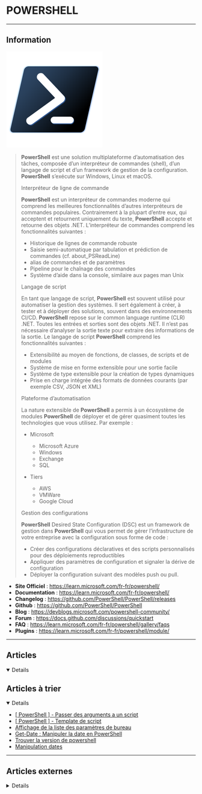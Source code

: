 # POWERSHELL
----

## <i class="fa-solid fa-hashtag"></i> Information

![Logo](../../_media/developpement/powershell/powershell_logo.svg ':size=250 :no-zoom')


> <i class="fa-solid fa-quote-left"></i> **PowerShell** est une solution multiplateforme d’automatisation des tâches, composée d’un interpréteur de commandes (shell), d’un langage de script et d’un framework de gestion de la configuration. **PowerShell** s’exécute sur Windows, Linux et macOS.
>
> Interpréteur de ligne de commande
>
> **PowerShell** est un interpréteur de commandes moderne qui comprend les meilleures fonctionnalités d’autres interpréteurs de commandes populaires. Contrairement à la plupart d’entre eux, qui acceptent et retournent uniquement du texte, **PowerShell** accepte et retourne des objets .NET. L’interpréteur de commandes comprend les fonctionnalités suivantes :
>
> - Historique de lignes de commande robuste
> - Saisie semi-automatique par tabulation et prédiction de commandes (cf. about_PSReadLine)
> - alias de commandes et de paramètres
> - Pipeline pour le chaînage des commandes
> - Système d’aide dans la console, similaire aux pages man Unix
>
> Langage de script
>
> En tant que langage de script, **PowerShell** est souvent utilisé pour automatiser la gestion des systèmes. Il sert également à créer, à tester et à déployer des solutions, souvent dans des environnements CI/CD. **PowerShell** repose sur le common language runtime (CLR) .NET. Toutes les entrées et sorties sont des objets .NET. Il n’est pas nécessaire d’analyser la sortie texte pour extraire des informations de la sortie. Le langage de script **PowerShell** comprend les fonctionnalités suivantes :
>
> - Extensibilité au moyen de fonctions, de classes, de scripts et de modules
> - Système de mise en forme extensible pour une sortie facile
> - Système de type extensible pour la création de types dynamiques
> - Prise en charge intégrée des formats de données courants (par exemple CSV, JSON et XML)
>
> Plateforme d’automatisation
>
> La nature extensible de **PowerShell** a permis à un écosystème de modules **PowerShell** de déployer et de gérer quasiment toutes les technologies que vous utilisez. Par exemple :
>
> - Microsoft
>   - Microsoft Azure
>   - Windows
>   - Exchange
>   - SQL
>
> - Tiers
>   - AWS
>   - VMWare
>   - Google Cloud
>
> Gestion des configurations
>
> **PowerShell** Desired State Configuration (DSC) est un framework de gestion dans **PowerShell** qui vous permet de gérer l’infrastructure de votre entreprise avec la configuration sous forme de code :
>
> - Créer des configurations déclaratives et des scripts personnalisés pour des déploiements reproductibles
> - Appliquer des paramètres de configuration et signaler la dérive de configuration
> - Déployer la configuration suivant des modèles push ou pull. <i class="fa-solid fa-quote-left fa-rotate-180"></i>


- <i class="fa-solid fa-globe"></i> **Site Officiel** : https://learn.microsoft.com/fr-fr/powershell/
- <i class="fa-solid fa-book"></i> **Documentation** : https://learn.microsoft.com/fr-fr/powershell/
- <i class="fa-solid fa-file-circle-question"></i> **Changelog** : https://github.com/PowerShell/PowerShell/releases
- <i class="fa-brands fa-github"></i> **Github** : https://github.com/PowerShell/PowerShell
- <i class="fab fa-blogger-b"></i> **Blog** : https://devblogs.microsoft.com/powershell-community/
- <i class="fas fa-comments"></i> **Forum** : https://docs.github.com/discussions/quickstart
- <i class="far fa-question-circle"></i> **FAQ** : https://learn.microsoft.com/fr-fr/powershell/gallery/faqs
- <i class="fas fa-tools"></i> **Plugins** : https://learn.microsoft.com/fr-fr/powershell/module/

---

## <i class="fa-regular fa-newspaper"></i> Articles

<details open>

</details>

## <i class="fa-solid fa-glasses"></i> Articles à trier

<details open>

- [[ PowerShell ] - Passer des arguments a un script](atrier/dev/powershell/powershell_004.md)
- [[ PowerShell ] - Template de script](atrier/dev/powershell/powershell_005.md)
- [Affichage de la liste des paramètres de bureau](atrier/dev/powershell/powershell_003.md)
- [Get-Date : Manipuler la date en PowerShell](atrier/dev/powershell/powershell_001.md)
- [Trouver la version de powershell](atrier/dev/powershell/powershell_002.md)
- [Manipulation dates](atrier/dev/powershell/powershell_006.md)

</details>

---

## <i class="fa-solid fa-glasses"></i> Articles externes

<details>

- [Versions / OS](https://en.wikipedia.org/wiki/PowerShell)
- [Fin de Vie (EndOfLife)](https://docs.microsoft.com/fr-fr/powershell/scripting/powershell-support-lifecycle?view=powershell-6)
- [Run PowerShell Script As Administrator](https://linuxhint.com/run-powershell-script-as-administrator/)
- [How to Get PowerShell Version](https://linuxhint.com/get-powershell-version/)
- [Serveur d’impression : lister les imprimantes avec le nom et l’adresse IP](https://www.it-connect.fr/serveur-dimpression-lister-les-imprimantes-avec-le-nom-et-ladresse-ip/)
- [PowerShell – Comment générer un mot de passe aléatoire ?](https://www.it-connect.fr/powershell-comment-generer-un-mot-de-passe-aleatoire/)
- [PowerShell et Split : découper une chaîne de caractères](https://www.it-connect.fr/powershell-et-split-decouper-une-chaine-de-caracteres/)
- [Créer un lien symbolique sous PowerShell](https://www.it-connect.fr/creer-un-lien-symbolique-sous-powershell/)
- [Comment configurer PowerShell Just Enough Administration ?](https://www.it-connect.fr/debuter-avec-powershell-just-enough-administration/)
- [PowerShell : la machine est-elle un ordinateur fixe ou un ordinateur portable ?](https://www.it-connect.fr/powershell-la-machine-est-elle-un-ordinateur-fixe-ou-un-ordinateur-portable/)
- [Comment imposer des prérequis dans ses scripts PowerShell ?](https://www.it-connect.fr/comment-imposer-des-prerequis-dans-ses-scripts-powershell/)
- [Comment personnaliser le Prompt de son environnement PowerShell ?](https://www.it-connect.fr/comment-personnaliser-le-prompt-de-son-environnement-powershell/)
- [PowerShell : simple quote VS double quote (guillemets)](https://www.it-connect.fr/powershell-simple-quote-vs-double-quote-guillemets/)
- [Comment exporter des données au format CSV avec PowerShell ?](https://www.it-connect.fr/comment-exporter-des-donnees-au-format-csv-avec-powershell/)
- [Comment exécuter un script PowerShell sous Linux ?](https://www.it-connect.fr/comment-executer-un-script-powershell-sous-linux/)
- [PowerShell grep : rechercher des chaînes de caractères avec Select-String](https://www.it-connect.fr/powershell-grep-rechercher-des-chaines-de-caracteres-avec-select-string/)
- [PowerShell – Comment supprimer les accents et les caractères spéciaux ?](https://www.it-connect.fr/powershell-comment-supprimer-les-accents-et-les-caracteres-speciaux/)
- [Comment lire le contenu d’un fichier CSV avec PowerShell ?](https://www.it-connect.fr/comment-lire-le-contenu-dun-fichier-csv-avec-powershell/)
- [PowerShell : manipuler les chaînes de caractères avec IndexOf et LastIndexOf](https://www.it-connect.fr/powershell-manipuler-les-chaines-de-caracteres-avec-indexof-et-lastindexof/)
- [How to Use Hashtables in PowerShell](https://linuxhint.com/hashtables-powershell/)
- [How to Get the Current Date in PowerShell?](https://linuxhint.com/get-current-date-powershell/)
- [How to Use Functions in PowerShell](https://linuxhint.com/use-functions-powershell/)
- [For Loops in PowerShell](https://linuxhint.com/for-loops-in-powershell/)
- [How to Use Regex in PowerShell](https://linuxhint.com/regex-powershell/)
- [How to Run wget from PowerShell](https://linuxhint.com/run-wget-powershell/)
- [How to Concatenate Strings in PowerShell](https://linuxhint.com/concatenate-strings-in-powershell/)
- [Substrings in PowerShell](https://linuxhint.com/substrings-powershell/)
- [How to Run an Exe From PowerShell](https://linuxhint.com/how-to-run-an-exe-from-powershell/)
- [How to Run PowerShell Scripts as Administrator](https://linuxhint.com/run-powershell-scripts-as-administrator/)
- [How to Print a File From PowerShell Script](https://linuxhint.com/print-file-from-powershell-script/)
- [PowerShell Array of Strings](https://linuxhint.com/powershell-array-of-strings/)
- [How to Use Echo Command in PowerShell](https://linuxhint.com/use-echo-command-in-powershell/)
- [How to Write a PowerShell Script by Examples](https://linuxhint.com/write-a-powershell-script-by-examples/)
- [Deep scriptblock logging: Record PowerShell commands in the event log](https://4sysops.com/archives/deep-scriptblock-logging-record-powershell-commands-in-the-event-log/)
- [Install PowerShell remoting over SSH](https://4sysops.com/archives/install-powershell-remoting-over-ssh/)
- [PowerShell v5 vs. PowerShell v7—Which to use and when](https://4sysops.com/archives/powershell-v5-and-v7which-to-use-and-when/)
- [SecretsManagement module for PowerShell: Save passwords in PowerShell](https://4sysops.com/archives/secretsmanagement-module-for-powershell-save-passwords-in-powershell/)
- [PowerShell 7.2: New features in the Preview](https://4sysops.com/archives/powershell-72-new-features-in-the-preview/)
- [How to install and upgrade to PowerShell 7.1](https://4sysops.com/archives/how-to-install-and-upgrade-to-powershell-71/)
- [Pushing and popping: Navigating in PowerShell with Push-Location and Pop-Location](https://4sysops.com/archives/pushing-and-popping-navigating-in-powershell-with-push-location-and-pop-location/)
- [Convert a PowerShell script into an EXE with PS2EXE and WIN-PS2EXE](https://4sysops.com/archives/convert-a-powershell-script-into-an-exe-with-ps2exe-and-win-ps2exe/)
- [PowerShell Export-CSV Command Tutorial with Examples](https://www.poftut.com/powershell-export-csv-command-tutorial-with-examples/)
- [How to Install Microsoft PowerShell on Debian 10?](https://linuxhint.com/install-microsoft-powershell-debian10/)
- [How to Install PowerShell on Ubuntu & Other Linux Distributions](https://linoxide.com/install-powershell-on-ubuntu-other-linux-distributions/)
- [PowerShell : comment attendre d’appuyer sur « Entrée » dans un script ?](https://www.it-connect.fr/powershell-comment-attendre-dappuyer-sur-entree-dans-un-script/)
- [PowerShell : convertir une variable string en date](https://www.it-connect.fr/powershell-convertir-une-variable-string-en-date/)
- [PowerShell ISE : purger les variables sans redémarrer](https://www.it-connect.fr/powershell-ise-purger-les-variables-sans-redemarrer/)
- [Comment lister les dossiers vides en PowerShell ?](https://www.it-connect.fr/comment-lister-les-dossiers-vides-en-powershell/)
- [PowerShell : structure conditionnelle If, Else et ElseIf](https://www.it-connect.fr/powershell-structure-conditionnelle-if-else-et-elseif/)
- [PowerShell et Substring : extraire une chaîne d’une chaîne](https://www.it-connect.fr/powershell-et-substring-extraire-une-chaine-dune-chaine/)
- [PowerShell : comment convertir des documents Word en PDF ?](https://www.it-connect.fr/powershell-comment-convertir-des-documents-word-en-pdf/)
- [PowerShell : remplacer le premier caractère d’une chaîne](https://www.it-connect.fr/powershell-remplacer-le-premier-caractere-dune-chaine/)
- [Comment obtenir l’espace disque restant en PowerShell ?](https://www.it-connect.fr/comment-obtenir-lespace-disque-restant-en-powershell/)
- [PowerShell 7.1 est disponible au téléchargement !](https://www.it-connect.fr/powershell-7-1-est-disponible-au-telechargement/)
- [PowerShell et les RegEx (Expressions régulières)](https://www.it-connect.fr/powershell-et-les-regex-expressions-regulieres/)
- [Comment gérer l’historique des commandes PowerShell exécutées ?](https://www.it-connect.fr/comment-gerer-lhistorique-des-commandes-powershell-executees/)
- [Comment modifier le Registre Windows avec PowerShell ?](https://www.it-connect.fr/comment-modifier-le-registre-windows-avec-powershell/)
- [Créer un fichier de configuration PSD1 pour un script PowerShell](https://www.it-connect.fr/creer-un-fichier-de-configuration-psd1-pour-un-script-powershell/)
- [Obtenir la taille des dossiers avec PowerShell](https://www.it-connect.fr/obtenir-la-taille-des-dossiers-avec-powershell/)
- [PowerShell – Comparer des objets avec Compare-Object](https://www.it-connect.fr/powershell-comparer-des-objets-avec-compare-object/)
- [PowerShell – Test-Path : tester si un fichier existe](https://www.it-connect.fr/powershell-test-path-tester-si-un-fichier-existe/)
- [PowerShell : gérer ses credentials avec le module Secret Management](https://www.it-connect.fr/powershell-gerer-ses-credentials-avec-le-module-secret-management/)
- [Windows PowerShell VS PowerShell Core : Quelles différences ? Lequel choisir ?](https://www.it-connect.fr/windows-powershell-vs-powershell-core-quelles-differences-lequel-choisir/)
- [How to Install and Use PowerShell on Ubuntu 20.04](https://www.howtoforge.com/how-to-install-and-use-powershell-on-ubuntu-20-04/)
- [15 commandes indispensables pour débuter avec PowerShell](https://www.it-connect.fr/15-commandes-indispensables-pour-debuter-avec-powershell/)
- [PowerShell : comment créer une propriété calculée avec Select-Object ?](https://www.it-connect.fr/powershell-comment-creer-une-propriete-calculee-avec-select-object/)
- [Get-Content : comment lire le contenu d’un fichier en PowerShell ?](https://www.it-connect.fr/get-content-comment-lire-le-contenu-dun-fichier-en-powershell/)
- [Obtenir des informations sur l’OS en PowerShell](https://www.it-connect.fr/obtenir-des-informations-sur-los-en-powershell/)
- [PowerShell remoting avec WinRM](https://www.it-connect.fr/powershell-remoting-avec-winrm/)
- [Why You Should Use the Exchange Online PowerShell Module](https://petri.com/why-you-should-use-the-exchange-online-powershell-module)
- [Windows PowerShell Scripting Tutorial For Beginners](https://www.varonis.com/blog/windows-powershell-tutorials/)
- [What Is PsExec in Windows and What Does It Do?](https://www.makeuseof.com/what-is-psexec-in-windows-what-does-it-do/)
- [What Is PsExec in Windows and What Does It Do?](https://www.makeuseof.com/what-is-psexec-in-windows-what-does-it-do/)
- [PowerShell Code Signing](https://medium.com/dev-genius/powershell-code-signing-fc6086aeb61e)
- [Gestion des services](https://docs.microsoft.com/fr-fr/powershell/scripting/samples/managing-services?view=powershell-6)
- [Où sont stockés les exécutables de PowerShell ?](https://www.it-connect.fr/ou-sont-stockes-les-executables-de-powershell/)
- [Installer un module PowerShell à partir d’un fichier NuPkg](https://www.it-connect.fr/installer-un-module-powershell-a-partir-dun-fichier-nupkg/)
- [PowerShell : compresser et décompresser une archive ZIP](https://www.it-connect.fr/powershell-compresser-et-decompresser-une-archive-zip/)
- [Creating PowerShell Function Failsafes with WhatIf](https://petri.com/creating-powershell-function-failsafes-with-whatif)
- [PowerShell et -WhatIf : testez vos commandes et scripts!](https://www.it-connect.fr/powershell-et-whatif-testez-vos-commandes-et-scripts/)
- [Using Powershell to automate Linux, macOS, and Windows processes](https://opensource.com/article/20/2/devops-automation)
- [PowerShell : les opérateurs -like et -notlike](https://www.it-connect.fr/powershell-les-operateurs-like-et-notlike/)
- [READING TEXT FILES THE EASY WAY WITH POWERSHELL AND LINUX BASH SHELL](http://techgenix.com/reading-text-files-powershell-linux-shell/)
- [Sous Windows, comment autoriser le ping en PowerShell ?](https://www.it-connect.fr/sous-windows-comment-autoriser-le-ping-en-powershell/)
- [DevOps Practices for PowerShell Programming](https://dzone.com/articles/devops-practices-for-powershell-programming)
- [PowerShell et les boucles For](https://www.it-connect.fr/powershell-et-les-boucles-for-loop/)
- [PowerShell et les boucles ForEach](https://www.it-connect.fr/powershell-et-les-boucles-foreach/)
- [PowerShell et ForEach-Object Parallel : traitement des objets en parralèle](https://www.it-connect.fr/powershell-et-foreach-object-parallel-traitement-des-objets-en-parralele/)
- [Comment obtenir son adresse IP publique en PowerShell ?](https://www.it-connect.fr/comment-obtenir-son-adresse-ip-publique-en-powershell/)
- [PowerShell : Get-ExecutionPolicy et Set-ExecutionPolicy](https://www.it-connect.fr/powershell-get-executionpolicy-et-set-executionpolicy/)
- [Top 10 new features of PowerShell 7](https://4sysops.com/archives/top-10-new-features-of-powershell-7/)
- [How to install PowerShell 7 on Windows and Linux](https://4sysops.com/archives/how-to-install-powershell-7-on-windows-and-linux/)
- [Convertir une image en Art ASCII avec PowerShell](https://www.it-connect.fr/convertir-une-image-en-art-ascii-avec-powershell/)
- [Handle PowerShell Errors Like a Boss With These Tips](https://www.makeuseof.com/tag/handle-powershell-errors-tips/)
- [Windows Commands and PowerShell Scripts as API Microservices](https://dzone.com/articles/windows-commands-and-powershell-scripts-as-api-mic)
- [Windows 10 updates with PowerShell](https://raymii.org/s/blog/Windows_10_Updates_with_PowerShell_PSWindowsUpdpate.html)
- [Powershell : Surveiller des fichiers avec envoi de mail](https://www.tech2tech.fr/powershell-surveiller-des-fichiers-avec-envoi-de-mail/)
- [PowerShell as a hacking tool: Prevent abuse of scripts](https://4sysops.com/archives/powershell-as-a-hacking-tool-prevent-abuse-of-scripts/)
- [PowerShell 7 est dispo, sur Windows, Linux et MacOS !](https://www.it-connect.fr/powershell-7-est-dispo-sur-windows-linux-et-macos/)
- [Setting PowerShell Execution Policy](https://tutorialspoint4all.com/setting-powershell-execution-policy/)
- [How to get Public IP address using PowerShell in Windows 10](https://www.thewindowsclub.com/get-public-ip-address-using-powershell)
- [PowerShell – Send-MailMessage : envoyer un e-mail à plusieurs destinataires](https://www.it-connect.fr/powershell-send-mailmessage-envoyer-un-e-mail-a-plusieurs-destinataires/)
- [PowerShell : Comment récupérer les en-têtes d’un fichier CSV ?](https://www.it-connect.fr/powershell-comment-recuperer-les-en-tetes-dun-fichier-csv/)
- [Comment déplacer un dossier en PowerShell ?](https://www.it-connect.fr/comment-deplacer-un-dossier-en-powershell/)
- [PowerShell : convertir PS1 en EXE (exécutable)](https://www.it-connect.fr/powershell-convertir-ps1-en-exe-executable/)
- [NPS – Comment ajouter un client Radius avec PowerShell ?](https://www.it-connect.fr/nps-comment-ajouter-un-client-radius-avec-powershell/)
- [PowerShell: BgInfo Automation script for Windows Server 2012 R2](https://wmatthyssen.com/2019/09/11/powershell-bginfo-automation-script-for-windows-server-2012-r2/amp/)
- [Powershell – Créer de petites applications graphiques (GUI) avec WPF](https://cnf1g.com/?p=1745)
- [PSTip A Better Way to Generate HTTP Query Strings in PowerShell](https://www.powershellmagazine.com/2019/06/14/pstip-a-better-way-to-generate-http-query-strings-in-powershell/)
- [PSWindowsAdminCenter: PowerShell Module to Manage Connections, Feeds, and Extensions](https://www.powershellmagazine.com/2019/02/19/pswindowsadmincenter-powershell-module-to-manage-connections-feeds-and-extensions/)
- [PowerShell DSC Resource Module to Install and Configure Windows Admin Center](https://www.powershellmagazine.com/2019/01/31/dsc-resource-module-to-install-and-configure-windows-admin-center/)
- [Pester Result Reporting With Suggestions And XSL Support](https://www.powershellmagazine.com/2019/07/25/pester-result-reporting-with-suggestions-and-xsl-support/)
- [PowerShell 7 Roadmap](https://devblogs.microsoft.com/powershell/powershell-7-road-map/)
- [Release of PowerShell Script Analyzer 1.18.1](https://devblogs.microsoft.com/powershell/release-of-powershell-script-analyzer-1-18-1/)
- [DSC Resource Kit Release June 2019](https://devblogs.microsoft.com/powershell/dsc-resource-kit-release-june-2019/)
- [DSC Resource Kit Release May 2019](https://devblogs.microsoft.com/powershell/dsc-resource-kit-release-may-2019/)
- [Introducing PowerShell as .NET Global Tool](https://devblogs.microsoft.com/powershell/introducing-powershell-as-net-global-tool/)
- [Using PSScriptAnalyzer to check PowerShell version compatibility](https://devblogs.microsoft.com/powershell/using-psscriptanalyzer-to-check-powershell-version-compatibility/)
- [General Availability of PowerShell Core 6.2](https://devblogs.microsoft.com/powershell/general-availability-of-powershell-core-6-2/)
- [DSC Resource Kit Release April 2019](https://devblogs.microsoft.com/powershell/dsc-resource-kit-release-april-2019/)
- [PowerShell ScriptAnalyzer Version 1.18.0 Released](https://devblogs.microsoft.com/powershell/powershell-scriptanalyzer-version-1-18-0-released/)
- [Invoke-Sqlcmd is Now Available Supporting Cross-Platform](https://devblogs.microsoft.com/powershell/invoke-sqlcmd-is-now-available-supporting-cross-platform/)
- [Generating PowerShell Cmdlets from OpenAPI/Swagger with AutoRest](https://devblogs.microsoft.com/powershell/cmdlets-via-autorest/)
- [DSC Resource Kit Release February 2019](https://devblogs.microsoft.com/powershell/dsc-resource-kit-release-february-2019/)
- [Parsing Text with PowerShell (3/3)](https://devblogs.microsoft.com/powershell/parsing-text-with-powershell-3-3/)
- [Parsing Text with PowerShell (2/3)](https://blogs.msdn.microsoft.com/powershell/2019/01/24/parsing-text-with-powershell-2-3/)
- [Command Prompt commands and their equivalent command for PowerShell](https://www.thewindowsclub.com/cmd-commands-that-can-be-executed-with-powershell)
- [How to use Windows PowerShell to find information about Hard Drive](https://www.thewindowsclub.com/use-windows-powershell-to-find-information-about-hard-drive)
- [Monitor web server uptime with a PowerShell script](https://4sysops.com/archives/monitor-web-server-uptime-with-a-powershell-script/)
- [Comment faire une pause dans un script PowerShell ?](https://www.it-connect.fr/comment-faire-une-pause-dans-un-script-powershell/)
- [Encrypt passwords securely in your PowerShell scripts](https://4sysops.com/archives/encrypt-passwords-securely-in-your-powershell-scripts/)
- [Install and Get Started with PowerShell on CentOS](https://linuxhint.com/install_powershell_centos/)
- [Install and Get Started with PowerShell on Ubuntu](https://linuxhint.com/install_powershell_ubuntu/)
- [Look up hard disk information with PowerShell](https://www.ghacks.net/2019/05/28/look-up-hard-disk-information-with-powershell/)
- [Free network performance monitoring with iPerf and PowerShell](https://4sysops.com/archives/free-network-performance-monitoring-with-iperf-and-powershell/)
- [DSC – Desired State Configuration](https://blog.sodifrance.fr/dsc-desired-state-configuration/)
- [Powershell: Comment exécuter un script ps au démarrage de windows (running script ps at startup)](https://blog.sodifrance.fr/powershell-comment-executer-un-script-ps-au-demarrage-de-windows-running-script-ps-at-startup/)
- [PowerTip: Use PowerShell to pick a random name from a list](https://devblogs.microsoft.com/scripting/powertip-use-powershell-to-pick-a-random-name-from-a-list/)
- [PowerTip: Determine your version of PowerShell and host operating system](https://devblogs.microsoft.com/scripting/powertip-determine-your-version-of-powershell-and-host-operating-system/)
- [Using PowerShell to create a folder of Demo data](https://devblogs.microsoft.com/scripting/using-powershell-to-create-a-folder-of-demo-data/)
- [The WindowsCompatibility module: Using Windows PowerShell modules in PowerShell Core](https://4sysops.com/archives/the-windowscompatibility-module-using-windows-powershell-modules-in-powershell-core/)
- [Running PowerShell remotely as SYSTEM with Invoke-CommandAs](https://4sysops.com/archives/running-powershell-remotely-as-system-with-invoke-commandas/)
- [Windows PowerShell modules compatible with PowerShell Core 6](https://4sysops.com/wiki/modules-compatibility-with-powershell-6-on-the-windows-platform-matrix/)
- [Convert PowerShell output into a pie chart](https://4sysops.com/archives/convert-powershell-csv-output-into-a-pie-chart/)
- [Using PowerShell type accelerators](https://4sysops.com/archives/using-powershell-type-accelerators/)
- [Understanding PowerShell pipeline parameter binding](https://4sysops.com/archives/understanding-powershell-pipeline-parameter-binding/)
- [Understanding PowerShell Begin, Process, and End blocks](https://4sysops.com/archives/understanding-powershell-begin-process-and-end-blocks/)
- [Formatting objects in PowerShell with Format-Custom, Format-List, Format-Table, and Format-Wide](https://4sysops.com/archives/formatting-objects-in-powershell-with-format-custom-format-list-format-table-and-format-wide/)
- [Formatting object output in PowerShell with Format.ps1xml files](https://4sysops.com/archives/formatting-object-output-in-powershell-with-format-ps1xml-files/)
- [Set and remove the read-only file attribute with PowerShell](https://4sysops.com/archives/set-and-remove-the-read-only-file-attribute-with-powershell/)
- [Create a GUI for your PowerShell script with WPF](https://4sysops.com/archives/create-a-gui-for-your-powershell-script-with-wpf/)
- [Displaying PowerShell members with my Format-Member function](https://4sysops.com/archives/displaying-powershell-members-with-my-format-member-function/)
- [Using a local variable in a remote PowerShell session](https://4sysops.com/archives/using-a-local-variable-in-a-remote-powershell-session/)
- [Source code management for PowerShell modules and scripts](https://www.scriptrunner.com/en/blog/source-code-management/)
- [Manage PowerShell centrally: How to do it in 5 steps](https://www.scriptrunner.com/en/blog/manage-powershell-centrally/)
- [Security and PowerShell: How to make scripting waterproof](https://www.scriptrunner.com/en/blog/security-powershell-scripting/)
- [Use PowerShell To Automate Log Reviews](https://blog.ipswitch.com/use-powershell-automate-log-reviews)
- [How To Create A Simple PowerShell Script For Server Monitoring](https://blog.ipswitch.com/how-to-create-simple-server-monitors-with-powershell)
- [Automatically Encrypt File And Folders Using PowerShell](https://blog.ipswitch.com/automating-security-controls-using-powershell-to-automate-data-encryption)
- [Leveraging PowerShell Automation In The Cloud](https://blog.ipswitch.com/leveraging-powershell-automation-cloud)
- [Understanding the Invoke-RestMethod PowerShell cmdlet](https://4sysops.com/archives/understanding-the-invoke-restmethod-powershell-cmdlet/)
- [Encrypt a password with PowerShell](https://4sysops.com/archives/encrypt-a-password-with-powershell/)
- [What You Need to Know About PowerShell 7](https://www.petri.com/what-you-need-to-know-about-powershell-7)
- [The Return of Serverless Powershell](https://www.petri.com/the-return-of-serverless-powershell)
- [Get-ChildItem Cmdlet To Loop Files and Results](https://www.poftut.com/get-childitem-cmdlet-to-loop-files-and-results/)
- [Powershell ForEach Loop Statement Tutorial with Examples](https://www.poftut.com/powershell-foreach-loop-statement-tutorial-with-examples/)
- [Powershell Array Tutorial with Examples](https://www.poftut.com/powershell-array-tutorial-with-examples/)
- [Powershell Copy-Item Command Tutorial with Examples](https://www.poftut.com/powershell-copy-item-command-tutorial-with-examples/)
- [Comment signer un script Powershell ?](https://www.it-connect.fr/comment-signer-un-script-powershell/)
- [PowerShell – Insérer une pause](https://www.jbnet.fr/developpement/powershell/powershell-inserer-une-pause.html)
- [PowerShell – Structure de base pour traiter un fichier CSV](https://www.jbnet.fr/developpement/powershell/powershell-structure-de-base-pour-traiter-un-fichier-csv.html)
- [PowerShell – Supprimer les guillemets (double cote) dans un fichier CSV](https://www.jbnet.fr/developpement/powershell/powershell-supprimer-les-guillemets-double-cote-dans-un-fichier-csv.html)
- [PowerShell – Créer un fichier zip](https://www.jbnet.fr/developpement/powershell/powershell-creer-un-fichier-zip.html)
- [PowerShell – Extraire le nom ou l’extension d’un fichier](https://www.jbnet.fr/developpement/powershell/powershell-extraire-le-nom-ou-lextension-dun-fichier.html)
- [PowerShell – Fusion de fichiers CSV avec en-tête](https://www.jbnet.fr/developpement/powershell/powershell-fusion-de-fichiers-csv-avec-en-tete.html)
- [PowerShell – Créer un zip sans les fichiers *.db](https://www.jbnet.fr/developpement/powershell/powershell-creer-un-zip-sans-les-fichiers-db.html)
- [PowerShell – Procédure stockée SQL Server et paramètres](https://www.jbnet.fr/developpement/powershell/powershell-procedure-stockee-sql-server-et-parametres.html)
- [Comment se connecter à un serveur FTP avec PowerShell ?](https://www.it-connect.fr/comment-se-connecter-a-un-serveur-ftp-avec-powershell/)
- [PSWatch : Surveiller les changements de fichiers avec PowerShell](https://www.it-connect.fr/pswatch-surveiller-les-changements-de-fichiers-avec-powershell/)
- [Comment exécuter un script PowerShell comme service ?](https://www.it-connect.fr/comment-executer-un-script-powershell-comme-service/)
- [PowerShell : Supprimer le dernier caractère d’une chaîne](https://www.it-connect.fr/powershell-supprimer-le-dernier-caractere-dune-chaine/)
- [Comment lister les rôles FSMO en PowerShell ?](https://www.it-connect.fr/comment-lister-les-roles-fsmo-en-powershell/)
- [Comment supprimer un service avec PowerShell ?](https://www.it-connect.fr/comment-supprimer-un-service-avec-powershell/)
- [Comment planifier un script PowerShell avec des arguments ?](https://www.it-connect.fr/comment-planifier-un-script-powershell-avec-des-arguments/)
- [Comment vérifier si un dossier est vide en PowerShell ?](https://www.it-connect.fr/comment-verifier-si-un-dossier-est-vide-en-powershell/)
- [UPDATE: The PowerShell-Docs repo is moving … soon](https://blogs.msdn.microsoft.com/powershell/2019/01/07/the-powershell-docs-repo-is-moving/)
- [Parsing Text with PowerShell (1/3)](https://blogs.msdn.microsoft.com/powershell/2019/01/18/parsing-text-with-powershell-1-3/)
- [DSC Resource Kit Release January 2019](https://blogs.msdn.microsoft.com/powershell/2019/01/09/dsc-resource-kit-release-january-2019/)
- [Command Prompt commands and their equivalent command for PowerShell](https://www.thewindowsclub.com/cmd-commands-that-can-be-executed-with-powershell)
- [10 basic PowerShell commands that every Windows 10 user should know](https://www.thewindowsclub.com/basic-powershell-commands-windows)
- [How To Get NTFS File Permissions Using PowerShell](https://www.petri.com/how-to-get-ntfs-file-permissions-using-powershell)
- [Comment gérer vos disques via Powershell (Lister, Formater, Initialiser, Créer des partitions…)](https://www.tech2tech.fr/comment-gerer-vos-disques-via-powershell-lister-formater-initialiser-creer-des-partitions/)
- [USING POWERSHELL TO RESOLVE SYSPREP PROBLEMS INVOLVING APP-X PACKAGES](http://techgenix.com/sysprep-problems-app-x-packages/)
- [MASTER THE POWER OF ‘SEARCH-ADACCOUNT’ POWERSHELL CMDLET](http://techgenix.com/search-adaccount-powershell-cmdlet/)
- [SETTING UP ACTIVE DIRECTORY USING POWERSHELL](http://techgenix.com/setting-up-active-directory/)
- [WORKING FASTER & SMARTER WITH POWERSHELL: TIPS FROM AN EXPERT](http://techgenix.com/working-faster-smarter-powershell/)
- [COLLECTING ROLES AND FEATURES ON REMOTE WINDOWS COMPUTERS](http://techgenix.com/roles-and-features/)
- [THE POWER OF GET-ADOBJECT POWERSHELL CMDLET](http://techgenix.com/get-adobject-powershell/)
- [MORE POWERSHELL ONE-LINER COMMANDS](http://techgenix.com/more-powershell-one-liner-commands/)
- [POWERSHELL POWER LESSON: THIS IS NO ORDINARY VARIABLE](http://techgenix.com/dollar-sign-underscore-dot/)
- [POWERSHELL ALIASES: MY NEVER-ENDING LOVE/ HATE RELATIONSHIP](http://techgenix.com/powershell-aliases/)
- [RETRIEVING MFA AND SELF-SERVICE PASSWORD INFORMATION USING POWERSHELL](http://techgenix.com/mfa-powershell/)
- [THINK BEYOND THE LETTER: NAVIGATING DRIVES WITH POWERSHELL](http://techgenix.com/navigating-drives-powershell/)
- [DSC Resource Kit Release October 2018](https://blogs.msdn.microsoft.com/powershell/2018/10/25/dsc-resource-kit-release-october-2018/)
- [DSC Resource Kit Release November 2018](https://blogs.msdn.microsoft.com/powershell/2018/11/28/dsc-resource-kit-release-november-2018/)
- [How to write great PowerShell functions!](https://dev.to/theinfradev/how-to-write-great-powershell-functions-110g)
- [How to edit timestamps with Windows PowerShell](https://www.ghacks.net/2017/10/09/how-to-edit-timestamps-with-windows-powershell/)
- [PowerShell vs. PowerShell Core, what you need to know](https://www.ghacks.net/2018/01/12/powershell-vs-powershell-core-what-you-need-to-know/)
- [A (BIG) Trick Listing Windows Updates Using PowerShell](https://blog.pythian.com/a-big-trick-listing-windows-updates-using-powershell/)
- [How to Send an Email Using Windows PowerShell](https://www.makeuseof.com/tag/send-email-windows-powershell/)
- [How Powershell Foreach, While, and Other Loops Work](https://www.makeuseof.com/tag/powershell-foreach-loops-work/)
- [Display the Windows upgrade history using PowerShell](https://www.ghacks.net/2018/03/23/display-the-windows-upgrade-history-using-powershell/)
- [Building Data Tests In PowerShell](https://blog.pythian.com/building-data-tests-powershell/)
- [5 Things to Know About PowerShell Core on Windows](https://www.petri.com/5-things-to-know-about-powershell-core-on-windows-2)
- [5 Things to Know About PowerShell Core on Linux](https://www.petri.com/5-things-to-know-about-powershell-core-on-linux)
- [Power(Shell) to the people](https://opensource.com/article/18/2/powershell-people)
- [Drilling into PowerShell Core](https://www.petri.com/drilling-into-powershell-core)
- [PowerShell Core 6.0 and Why Windows PowerShell Is No Longer Being Developed](https://www.petri.com/powershell-core-and-why-windows-powershell-is-no-longer-being-developed)
- [PowerShell Classes Part 5 — Classes or PSCustom Objects?](https://www.petri.com/powershell-classes-part-5-classes-pscustom-objects)
- [More Efficient PowerShell with PSReadline — Part 6](https://www.petri.com/more-efficient-powershell-with-psreadline)
- [PowerShell Classes Part 4 — Constructors and Inheritance](https://www.petri.com/powershell-classes-part-4-constructors-inheritance)
- [Let PSReadLine Handle PowerShell — Part 4](https://www.petri.com/let-psreadline-handle-powershell)
- [Getting Started with PSReadline — Part 1](https://www.petri.com/getting-started-with-psreadline)
- [PowerShell Classes Part 3 — Using Methods](https://www.petri.com/powershell-classes-part-3-using-methods)
- [Doing More with PSReadline History — Part 2](https://www.petri.com/doing-more-with-psreadline)
- [Color Your World with PSReadLine — Part 3](https://www.petri.com/color-your-world-with-psreadline)
- [PowerShell Classes Part 2 — Enumerated Types](https://www.petri.com/powershell-classes-part-2-enumerated-types)
- [Comment tester si des ports sont ouverts en PowerShell](https://akril.net/2018/02/09/comment-tester-si-des-ports-sont-ouverts-en-powershell/)
- [Scripting with Windows Powershell Desired State Configuration [Video]](https://hub.packtpub.com/windows-powershell-desired-state-configuration-video/)
- [Tiny tweaks for PowerShell perfection](https://opensource.com/article/18/7/powershell-tips)
- [ESSENTIAL SKILL YOU SHOULD KNOW: MAPPING POWERSHELL COMMANDS TO VARIABLES](http://techgenix.com/mapping-powershell-commands/)
- [NIFTY LITTLE TIME SAVERS: THE POWER OF POWERSHELL LOGICAL OPERATORS](http://techgenix.com/powershell-logical-operators/)
- [FLEX YOUR POWERSHELL MUSCLES WITH POWERSHELL COMPARISON OPERATORS](http://techgenix.com/powershell-comparison-operators/)
- [WORKING WITH POWERSHELL DEFAULT PARAMETERS TO CHANGE THEIR BEHAVIOR](http://techgenix.com/powershell-default-parameters/)
- [THE AWESOME POWER OF MICROSOFT POWERSHELL SCRIPTS](http://techgenix.com/powershell-scripts/)
- [UNDERSTANDING POWERSHELL FOREACH LOOP AND FOREACH-OBJECT](http://techgenix.com/powershell-foreach-loop/)
- [BASIC POWERSHELL COMMANDS FOR ALL WINDOWS OPERATING SYSTEMS](http://techgenix.com/basic-powershell-commands/)
- [PowerTip: Turn off the power to your computer with PowerShell](https://blogs.technet.microsoft.com/heyscriptingguy/2018/07/16/powertip-turn-off-the-power-to-your-computer-with-powershell/)
- [PowerTip: Determine your version of PowerShell and host operating system](https://blogs.technet.microsoft.com/heyscriptingguy/2018/06/29/powertip-determine-your-version-of-powershell-and-host-operating-system/)
- [PowerTip: Use PowerShell to play WAV files](https://blogs.technet.microsoft.com/heyscriptingguy/2018/06/15/powertip-use-powershell-to-play-wav-files/)
- [PowerTip: Ensure that errors in PowerShell are caught](https://blogs.technet.microsoft.com/heyscriptingguy/2018/05/31/powertip-ensure-that-errors-in-powershell-are-caught/)
- [PowerTip: Get all your local certificates by using PowerShell](https://blogs.technet.microsoft.com/heyscriptingguy/2018/05/09/powertip-get-all-your-local-certificates-by-using-powershell/)
- [Normaliser une chaîne de caractères](http://blogdeployment.fr/powershell/powershell-normaliser-une-chaine-de-caracteres)
- [Interface de sélection d’un dossier](http://blogdeployment.fr/powershell/powershell-interface-de-selection-dun-dossier)
- [Identifier les ordinateurs disposant du même SID](http://blogdeployment.fr/powershell/powershell-identifier-les-ordinateurs-disposant-du-meme-sid)
- [Powershell : Envoyer un mail GMAIL par script](https://www.barzek.com/2016/09/powershell-envoyer-un-mail-gmail/)
- [Forcer l’utilisation de TLS 1.2 pour Powershell](https://myvmworld.fr/forcer-utilisation-tls-1-2-powershell/)
- [Trouver la version courante du Framework .NET](http://powershell-scripting.com/index.php?option=com_content&task=view&id=439&Itemid=71)
- [Administrez Linux avec PowerShell DSC](http://powershell-scripting.com/index.php?option=com_content&task=view&id=426&Itemid=80)
- [Module pour créer des fichiers de logs](http://powershell-scripting.com/index.php?option=com_content&task=view&id=433&Itemid=80)
- [Passer des paramètres dynamiques à un exécutable](http://powershell-scripting.com/index.php?option=com_content&task=view&id=423&Itemid=73)
- [Terminal Services PowerShell Module](http://powershell-scripting.com/index.php?option=com_content&task=view&id=338&Itemid=80)
- [Astuce : Rendre persistant le choix de la police de la console](http://powershell-scripting.com/index.php?option=com_content&task=view&id=420&Itemid=73)
- [Administration Exchange 2010/2013 à distance](http://powershell-scripting.com/index.php?option=com_content&task=view&id=414&Itemid=71)
- [Récupérer des informations à partir du catalogue global](http://powershell-scripting.com/index.php?option=com_content&task=view&id=412&Itemid=71)
- [Mettez une barre de progression dans vos copies](http://powershell-scripting.com/index.php?option=com_content&task=view&id=406&Itemid=71)
- [Conversion de dates au format Unix Epoch](http://powershell-scripting.com/index.php?option=com_content&task=view&id=399&Itemid=71)
- [Récupérer les OU dont l'héritage a été coupé](http://powershell-scripting.com/index.php?option=com_content&task=view&id=395&Itemid=71)
- [Détecter si une machine est connectée à internet](http://powershell-scripting.com/index.php?option=com_content&task=view&id=389&Itemid=71)
- [PowerShell DHCP Module](http://powershell-scripting.com/index.php?option=com_content&task=view&id=383&Itemid=71)
- [Surveillance d'un service et relancement automatique en cas d'arrêt](http://powershell-scripting.com/index.php?option=com_content&task=view&id=384&Itemid=71)
- [Récupérer la garantie d'un ordinateur DELL](http://powershell-scripting.com/index.php?option=com_content&task=view&id=382&Itemid=71)
- [PowerCLI: Lister/Déconnecter les CDROM connectés sur vos VMs](http://powershell-scripting.com/index.php?option=com_content&task=view&id=379&Itemid=71)
- [Comment vérifier quelle version de PowerShell est installée sur Windows](https://syskb.com/quelle-version-powershell-windows/)
- [Comment installer et exécuter PowerShell sur un système Windows](https://syskb.com/comment-installer-et-executer-powershell-sur-un-systeme-windows/)
- [POWERSHELL QUICK HITS: CMDLETS AND SCRIPTS FOR MANAGING WINDOWS FAILOVER](http://techgenix.com/windows-failover-powershell/)
- [Weaponizing PowerShell with Metasploit and how to defend against PowerShell attacks [Tutorial]](https://hub.packtpub.com/weaponizing-powershell-with-metasploit-and-how-to-defend-against-powershell-attacks-tutorial/)
- [How To Sleep PowerShell with Start-Sleep Command-let Tutorial with Examples?](https://www.poftut.com/how-to-sleep-powershell-with-start-sleep-command-let-tutorial-with-examples/)

</details>